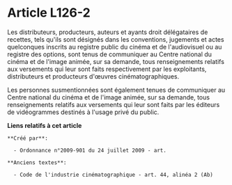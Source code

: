 # Article L126-2

Les distributeurs, producteurs, auteurs et ayants droit délégataires de recettes, tels qu'ils sont désignés dans les
conventions, jugements et actes quelconques inscrits au registre public du cinéma et de l'audiovisuel ou au registre des
options, sont tenus de communiquer au Centre national du cinéma et de l'image animée, sur sa demande, tous renseignements
relatifs aux versements qui leur sont faits respectivement par les exploitants, distributeurs et producteurs d'œuvres
cinématographiques.

Les personnes susmentionnées sont également tenues de communiquer au Centre national du cinéma et de l'image animée, sur sa
demande, tous renseignements relatifs aux versements qui leur sont faits par les éditeurs de vidéogrammes destinés à l'usage
privé du public.

**Liens relatifs à cet article**

	**Créé par**:

	  - Ordonnance n°2009-901 du 24 juillet 2009 - art.

	**Anciens textes**:

	  - Code de l'industrie cinématographique - art. 44, alinéa 2 (Ab)
